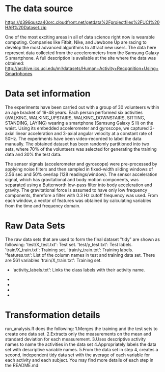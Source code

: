 # The data source
https://d396qusza40orc.cloudfront.net/getdata%2Fprojectfiles%2FUCI%20HAR%20Dataset.zip 

One of the most exciting areas in all of data science right now is wearable computing. Companies like Fitbit, Nike, and Jawbone Up are racing to develop the most advanced algorithms to attract new users. The data here represent data collected from the accelerometers from the Samsung Galaxy S smartphone. A full description is available at the site where the data was obtained: 
http://archive.ics.uci.edu/ml/datasets/Human+Activity+Recognition+Using+Smartphones 

# Data set information
The experiments have been carried out with a group of 30 volunteers within an age bracket of 19-48 years. Each person performed six activities (WALKING, WALKING_UPSTAIRS, WALKING_DOWNSTAIRS, SITTING, STANDING, LAYING) wearing a smartphone (Samsung Galaxy S II) on the waist. Using its embedded accelerometer and gyroscope, we captured 3-axial linear acceleration and 3-axial angular velocity at a constant rate of 50Hz. The experiments have been video-recorded to label the data manually. The obtained dataset has been randomly partitioned into two sets, where 70% of the volunteers was selected for generating the training data and 30% the test data. 

The sensor signals (accelerometer and gyroscope) were pre-processed by applying noise filters and then sampled in fixed-width sliding windows of 2.56 sec and 50% overlap (128 readings/window). The sensor acceleration signal, which has gravitational and body motion components, was separated using a Butterworth low-pass filter into body acceleration and gravity. The gravitational force is assumed to have only low frequency components, therefore a filter with 0.3 Hz cutoff frequency was used. From each window, a vector of features was obtained by calculating variables from the time and frequency domain.

# Raw Data Sets
The raw data sets that are used to form the final dataset "tidy" are shown as following:
'test/X_test.txt': Test set.
'test/y_test.txt': Test labels.
'train/X_train.txt': Training set.
'train/y_train.txt': Training labels.
'features.txt': List of the column names in test and training data set. There are 561 variables 
'train/X_train.txt': Training set.
- 'activity_labels.txt': Links the class labels with their activity name.

- 

- 

- 

- 

# Transformation details
run_analysis.R does the following:
1.Merges the training and the test sets to create one data set.
2.Extracts only the measurements on the mean and standard deviation for each measurement. 
3.Uses descriptive activity names to name the activities in the data set
4.Appropriately labels the data set with descriptive variable names. 
5.From the data set in step 4, creates a second, independent tidy data set with the average of each variable for each activity and each subject.
You may find more details of each step in the README.md
